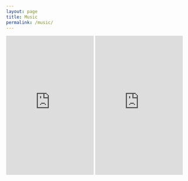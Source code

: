 ```yaml
---
layout: page
title: Music
permalink: /music/
---
```



<div>
<iframe src="https://open.spotify.com/embed/user/gymnastictoast/playlist/3lP4KxeEKHHLtCKC4KL3kV" width="240" height="380" frameborder="0" allowtransparency="true" allow="encrypted-media"></iframe>

<iframe src="https://open.spotify.com/embed/user/gymnastictoast/playlist/3u3L2hXr9rG6G8e8bqPSqb" width="240" height="380" frameborder="0" allowtransparency="true" allow="encrypted-media"></iframe>

<!-- <iframe src="https://open.spotify.com/embed/user/gymnastictoast/playlist/72GzGD8a6zRpVOKbB3WdKC" width="240" height="380" frameborder="0" allowtransparency="true" allow="encrypted-media"></iframe> -->


</div>
